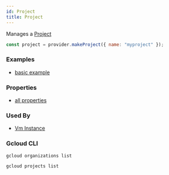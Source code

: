 ```yaml
---
id: Project
title: Project
---
```


Manages a [Project](https://cloud.google.com/resource-manager/reference/rest/v1/projects)

```js
const project = provider.makeProject({ name: "myproject" });
```

### Examples

- [basic example](https://github.com/grucloud/grucloud/blob/main/examples/google/iac.js)

### Properties

- [all properties](https://cloud.google.com/resource-manager/reference/rest/v1/projects/create)

### Used By

- [Vm Instance](./VmInstance.md)

### Gcloud CLI

```
gcloud organizations list

gcloud projects list
```

